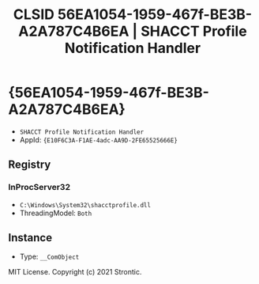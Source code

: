 ﻿---
title: "CLSID 56EA1054-1959-467f-BE3B-A2A787C4B6EA | SHACCT Profile Notification Handler"
excerpt: What is COM-Object CLSID 56EA1054-1959-467f-BE3B-A2A787C4B6EA?
---

# {56EA1054-1959-467f-BE3B-A2A787C4B6EA}

* `SHACCT Profile Notification Handler`
* AppId: `{E10F6C3A-F1AE-4adc-AA9D-2FE65525666E}`

## Registry


### InProcServer32

* `C:\Windows\System32\shacctprofile.dll`
* ThreadingModel: `Both`

## Instance

* Type: `__ComObject`

MIT License. Copyright (c) 2021 Strontic.


